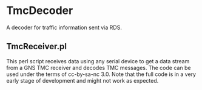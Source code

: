 TmcDecoder
==========

A decoder for traffic information sent via RDS.


TmcReceiver.pl
--------------
This perl script receives data using any serial device to get a data stream from a GNS TMC receiver and decodes TMC messages.
The code can be used under the terms of cc-by-sa-nc 3.0. Note that the full code is in a very early stage of development and might not work as expected.


